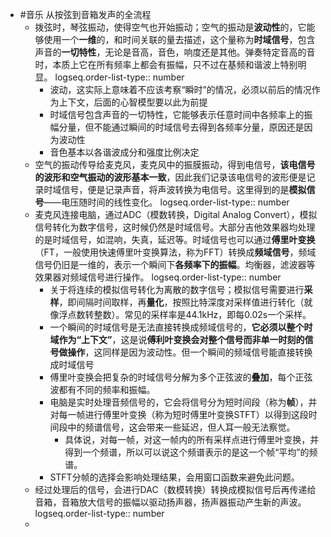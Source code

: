 - #音乐 从按弦到音箱发声的全流程
	- 拨弦时，琴弦振动，使得空气也开始振动；空气的振动是**波动性**的，它能够使用一个**一维**的，和时间关联的量去描述，这个量称为**时域信号**，包含声音的**一切特性**，无论是音高，音色，响度还是其他。弹奏特定音高的音时，本质上它在所有频率上都会有振幅，只不过在基频和谐波上特别明显。
	  logseq.order-list-type:: number
		- 波动，这实际上意味着不应该考察“瞬时”的情况，必须以前后的情况作为上下文，后面的心智模型要以此为前提
		- 时域信号包含声音的一切特性，它能够表示任意时间中各频率上的振幅分量，但不能通过瞬间的时域信号去得到各频率分量，原因还是因为波动性
		- 音色基本以各谐波成分和强度比例决定
	- 空气的振动传导给麦克风，麦克风中的振膜振动，得到电信号，**该电信号的波形和空气振动的波形基本一致**，因此我们记录该电信号的波形便是记录时域信号，便是记录声音，将声波转换为电信号。这里得到的是**模拟信号**——电压随时间的线性变化。
	  logseq.order-list-type:: number
	- 麦克风连接电脑，通过ADC（模数转换，Digital Analog Convert），模拟信号转化为数字信号，这时候仍然是时域信号。大部分吉他效果器均处理的是时域信号，如混响，失真，延迟等。时域信号也可以通过**傅里叶变换**（FT，一般使用快速傅里叶变换算法，称为FFT）转换成**频域信号**，频域信号仍旧是一维的，表示一个瞬间下**各频率下的振幅**。均衡器，滤波器等效果器对频域信号进行操作。
	  logseq.order-list-type:: number
		- 关于将连续的模拟信号转化为离散的数字信号；模拟信号需要进行**采样**，即间隔时间取样，再**量化**，按照比特深度对采样值进行转化（就像浮点数转整数）。常见的采样率是44.1kHz，即每0.02s一个采样。
		- 一个瞬间的时域信号是无法直接转换成频域信号的，**它必须以整个时域作为“上下文”**，这是说**傅利叶变换会对整个信号而非单一时刻的信号做操作**，这同样是因为波动性。但一个瞬间的频域信号能直接转换成时域信号
		- 傅里叶变换会把复杂的时域信号分解为多个正弦波的**叠加**，每个正弦波都有不同的频率和振幅。
		- 电脑是实时处理音频信号的，它会将信号分为短时间段（称为**帧**），并对每一帧进行傅里叶变换（称为短时傅里叶变换STFT）以得到这段时间段中的频谱信号，这会带来一些延迟，但人耳一般无法察觉。
			- 具体说，对每一帧，对这一帧内的所有采样点进行傅里叶变换，并得到一个频谱，所以可以说这个频谱表示的是这一个帧“平均”的频谱。
		- STFT分帧的选择会影响处理结果，会用窗口函数来避免此问题。
	- 经过处理后的信号，会进行DAC（数模转换）转换成模拟信号后再传递给音箱，音箱放大信号的振幅以驱动扬声器，扬声器振动产生新的声波。
	  logseq.order-list-type:: number
	-